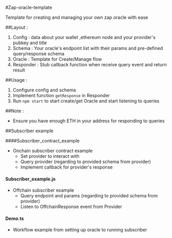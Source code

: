 #Zap-oracle-template

Template for creating and managing your own zap oracle with ease

##Layout :
 
1. Config : data about your wallet ,ethereum node and your provider's pubkey and title
2. Schema : Your oracle's endpoint list with their params and pre-defined query/response schema
3. Oracle : Template for Create/Manage flow 
4. Responder :  Stub callback function when receive query event and return result

##Usage :
 
1. Configure config and schema
2. Implement function `getResponse` in Responder
3. Run `npm start` to start create/get Oracle and start listening to queries   

##Note :
 
- Ensure you have enough ETH in your address for responding to queries

##Subscriber example

####Subscriber_contract_example 

- Onchain subscriber contract example 
    + Set provider to interact with
    + Query provider (regarding to provided schema from provider)
    + Implement callback for provider's response

#### Subscriber_example.js

- Offchain subscriber example
    + Query endpoint and params (regarding to provided schema from provider)
    + Listen to OffchainResponse event from Provider 

#### Demo.ts
- Workflow example from setting up oracle to running subscriber
